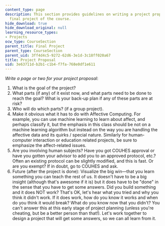 ```yaml
---
content_type: page
description: This section provides guidelines on writing a project proposal for the
  final project of the course.
hide_download: true
hide_download_original: null
learning_resource_types:
- Projects
ocw_type: CourseSection
parent_title: Final Project
parent_type: CourseSection
parent_uid: 3ff4d4c5-9272-62d6-3e1d-3c18ff020a67
title: Project Proposal
uid: 3e63711d-b2b1-c1b4-f7fa-768e0df1e611
---
```


_Write a page or two for your project proposal_:

1.  What is the goal of the project?
2.  What parts (if any) of it exist now, and what parts need to be done to reach the goal? What is your back-up plan if any of these parts are at risk?
3.  Who will do which parts? (if a group project).
4.  Make it obvious what it has to do with Affective Computing. For example, you can use machine learning to learn about affect, and perhaps classify it, but the emphasis in this class should be not on a machine learning algorithm but instead on the way you are handling the affective data and its quirks / special nature. Similarly for human-computer interaction or education related projects, be sure to emphasize the affect-related issues.
5.  Are you involving human subjects? Have you got COUHES approval or have you gotten your advisor to add you to an approved protocol, etc.? Often an existing protocol can be slightly modified, and this is fast. Or are you exempt? If in doubt, go to COUHES and ask.
6.  Future (after the project is done): Visualize the big win—that you learn something you can teach the rest of us. It doesn't have to be a big insight (although that's awesome if it is) but it does have to be "done" in the sense that you have to get some answers. Did you build something and it does NOT work? That's OK, let's hear what you tried and why you think it didn't work. If it does work, how do you know it works and when do you think it would break? What do you know now that you didn't? You can't answer this at this early stage of project planning (unless you're cheating, but be a better person than that!). Let's work together to design a project that will get some answers, so we can all learn from it.
